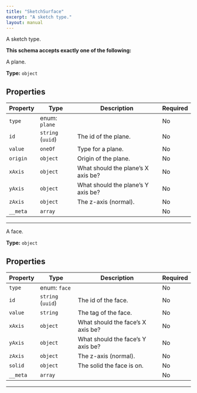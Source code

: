 ```yaml
---
title: "SketchSurface"
excerpt: "A sketch type."
layout: manual
---
```


A sketch type.




**This schema accepts exactly one of the following:**

A plane.


**Type:** `object`




## Properties

| Property | Type | Description | Required |
|----------|------|-------------|----------|
| `type` |enum: `plane`|  | No |
| `id` |`string` (`uuid`)| The id of the plane. | No |
| `value` |`oneOf`| Type for a plane. | No |
| `origin` |`object`| Origin of the plane. | No |
| `xAxis` |`object`| What should the plane’s X axis be? | No |
| `yAxis` |`object`| What should the plane’s Y axis be? | No |
| `zAxis` |`object`| The z-axis (normal). | No |
| `__meta` |`array`|  | No |


----
A face.


**Type:** `object`




## Properties

| Property | Type | Description | Required |
|----------|------|-------------|----------|
| `type` |enum: `face`|  | No |
| `id` |`string` (`uuid`)| The id of the face. | No |
| `value` |`string`| The tag of the face. | No |
| `xAxis` |`object`| What should the face’s X axis be? | No |
| `yAxis` |`object`| What should the face’s Y axis be? | No |
| `zAxis` |`object`| The z-axis (normal). | No |
| `solid` |`object`| The solid the face is on. | No |
| `__meta` |`array`|  | No |


----




